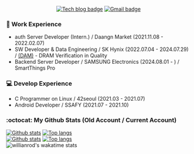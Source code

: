 <div align=center>  

[![Tech blog badge](https://img.shields.io/badge/-Tech%20blog-grey?style=flat&link=https://meoru-tech.tistory.com/)](https://meoru-tech.tistory.com/)
[![Gmail badge](https://img.shields.io/badge/-Gmail-d14836?style=flat&logo=Gmail&logoColor=white&link=mailto:sangilyoon-dev@gmail.com)](mailto:sangilyoon-dev@gmail.com)

</div>

### 🏃 Work Experience
* auth Server Developer (Intern.) / Daangn Market (2021.11.08 - 2022.02.07)
* SW Developer & Data Engineering / SK Hynix (2022.07.04 - 2024.07.29) / [(DAM)](https://news.skhynix.co.kr/post/skhynix-quality-design-new-deal) - DRAM Verification in Quality
* Backend Server Developer / SAMSUNG Electronics (2024.08.01 - ) / SmartThings Pro

### 💻 Develop Experience
* C Programmer on Linux / 42seoul (2021.03 - 2021.07)
* Android Developer / SSAFY (2021.07 - 2021.10)

### :octocat: My Github Stats (Old Account / Current Account)
[![Github stats](https://github-readme-stats.vercel.app/api?username=sangily-zz&show_icons=true&icon_color=036635&title_color=036635&hide=stars&text_color=5F5F5F)](https://github.com/sangily-zz)
[![Top langs](https://github-readme-stats.vercel.app/api/top-langs/?username=sangily-zz&layout=compact&title_color=b07219)](https://github.com/sangily-zz)  
[![Github stats](https://github-readme-stats.vercel.app/api?username=sangily&show_icons=true&icon_color=036635&title_color=036635&hide=stars&text_color=5F5F5F)](https://github.com/sangily)
[![Top langs](https://github-readme-stats.vercel.app/api/top-langs/?username=sangily&layout=compact&title_color=b07219)](https://github.com/sangily)  
![willianrod's wakatime stats](https://github-readme-stats.vercel.app/api/wakatime?username=sangily)
